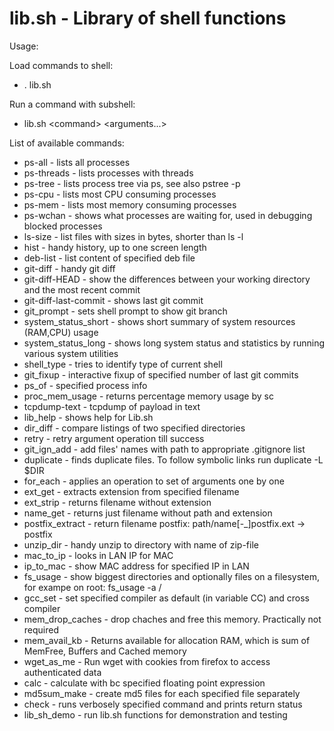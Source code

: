 lib.sh - Library of shell functions
===
Usage:

Load commands to shell:
* . lib.sh

Run a command with subshell:
* lib.sh \<command\> \<arguments...\>

List of available commands:
* ps-all - lists all processes
* ps-threads - lists processes with threads
* ps-tree - lists process tree via ps, see also pstree -p
* ps-cpu - lists most CPU consuming processes
* ps-mem - lists most memory consuming processes
* ps-wchan - shows what processes are waiting for, used in debugging blocked processes
* ls-size - list files with sizes in bytes, shorter than ls -l
* hist - handy history, up to one screen length
* deb-list - list content of specified deb file
* git-diff - handy git diff
* git-diff-HEAD - show the differences between your working directory and the most recent commit
* git-diff-last-commit - shows last git commit
* git_prompt - sets shell prompt to show git branch
* system_status_short - shows short summary of system resources (RAM,CPU) usage
* system_status_long - shows long system status and statistics by running various system utilities
* shell_type - tries to identify type of current shell
* git_fixup - interactive fixup of specified number of last git commits
* ps_of - specified process info
* proc_mem_usage - returns percentage memory usage by sc
* tcpdump-text - tcpdump of payload in text
* lib_help - shows help for Lib.sh
* dir_diff - compare listings of two specified directories
* retry - retry argument operation till success
* git_ign_add - add files' names with path to appropriate .gitignore list
* duplicate - finds duplicate files. To follow symbolic links run duplicate -L $DIR
* for_each - applies an operation to set of arguments one by one
* ext_get - extracts extension from specified filename
* ext_strip - returns filename without extension
* name_get - returns just filename without path and extension
* postfix_extract - return filename postfix:  path/name[-_]postfix.ext -\> postfix
* unzip_dir - handy unzip to directory with name of zip-file
* mac_to_ip - looks in LAN IP for MAC
* ip_to_mac - show MAC address for specified IP in LAN
* fs_usage - show biggest directories and optionally files on a filesystem, for exampe on root: fs_usage -a /
* gcc_set - set specified compiler as default (in variable CC) and cross compiler
* mem_drop_caches - drop chaches and free this memory. Practically not required
* mem_avail_kb - Returns available for allocation RAM, which is sum of MemFree, Buffers and Cached memory
* wget_as_me - Run wget with cookies from firefox to access authenticated data
* calc - calculate with bc specified floating point expression
* md5sum_make - create md5 files for each specified file separately
* check - runs verbosely specified command and prints return status
* lib_sh_demo - run lib.sh functions for demonstration and testing

